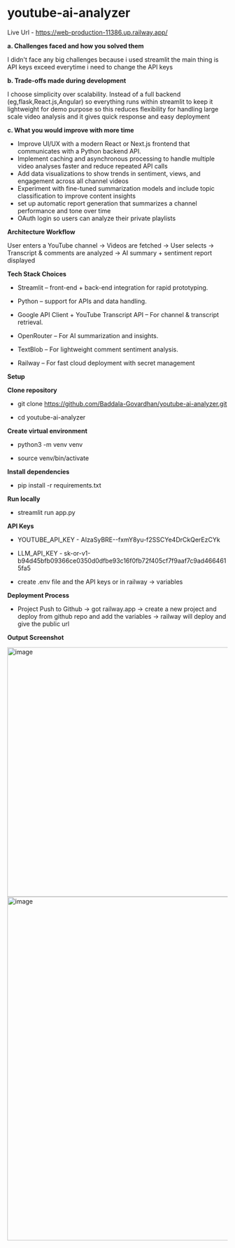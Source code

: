 # youtube-ai-analyzer

Live Url - https://web-production-11386.up.railway.app/


**a. Challenges faced and how you solved them**

I didn't face any big challenges because i used streamlit the main thing is API keys exceed everytime i need to change the API keys 

**b. Trade-offs made during development**

I choose simplicity over scalability. Instead of a full backend (eg,flask,React.js,Angular) so everything runs within streamlit to keep it lightweight for demo purpose so this reduces flexibility for handling large scale video analysis and it gives quick response  and easy deployment

**c. What you would improve with more time**

- Improve UI/UX with a modern React or Next.js frontend that communicates with a Python backend API.
- Implement caching and asynchronous processing to handle multiple video analyses faster and reduce repeated API calls
- Add data visualizations to show trends in sentiment, views, and engagement across all channel videos
- Experiment with fine-tuned summarization models and include topic classification to improve content insights
- set up automatic report generation that summarizes a channel performance and tone over time
- OAuth login so users can analyze their private playlists


**Architecture Workflow**

User enters a YouTube channel -> Videos are fetched -> User selects -> Transcript & comments are analyzed -> AI summary + sentiment report displayed

**Tech Stack Choices**

- Streamlit –  front-end + back-end integration for rapid prototyping.

- Python –  support for APIs and data handling.

- Google API Client + YouTube Transcript API – For channel & transcript retrieval.

- OpenRouter – For AI summarization and insights.

- TextBlob – For lightweight comment sentiment analysis.

- Railway – For fast cloud deployment with secret management

**Setup**

**Clone repository**

- git clone https://github.com/Baddala-Govardhan/youtube-ai-analyzer.git

- cd youtube-ai-analyzer

**Create virtual environment**

- python3 -m venv venv

- source venv/bin/activate

**Install dependencies**

- pip install -r requirements.txt

**Run locally**

- streamlit run app.py


**API Keys**

- YOUTUBE_API_KEY - AIzaSyBRE--fxmY8yu-f2SSCYe4DrCkQerEzCYk

- LLM_API_KEY - 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

- create .env file and the API keys or in railway -> variables 


**Deployment Process**

- Project Push to Github -> got railway.app -> create a new project and deploy from github repo and add the variables -> railway will deploy and give the public url 


**Output Screenshot**

<img width="1229" height="569" alt="image" src="https://github.com/user-attachments/assets/43e2dd63-71cc-464f-8a5e-10c34ba44cf1" />

<img width="1420" height="784" alt="image" src="https://github.com/user-attachments/assets/b82a7a7d-00c3-4c35-9646-d73f1b0f8227" />






